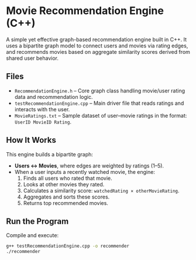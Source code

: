 # Movie Recommendation Engine (C++)

A simple yet effective graph-based recommendation engine built in C++. It uses a bipartite graph model to connect users and movies via rating edges, and recommends movies based on aggregate similarity scores derived from shared user behavior.

## Files

- `RecommendationEngine.h` – Core graph class handling movie/user rating data and recommendation logic.
- `testRecommendationEngine.cpp` – Main driver file that reads ratings and interacts with the user.
- `MovieRatings.txt` – Sample dataset of user–movie ratings in the format: `UserID MovieID Rating`.

## How It Works

This engine builds a bipartite graph:
- **Users ↔ Movies**, where edges are weighted by ratings (1–5).
- When a user inputs a recently watched movie, the engine:
  1. Finds all users who rated that movie.
  2. Looks at other movies they rated.
  3. Calculates a similarity score: `watchedRating × otherMovieRating`.
  4. Aggregates and sorts these scores.
  5. Returns top recommended movies.

## Run the Program

Compile and execute:

```bash
g++ testRecommendationEngine.cpp -o recommender
./recommender
